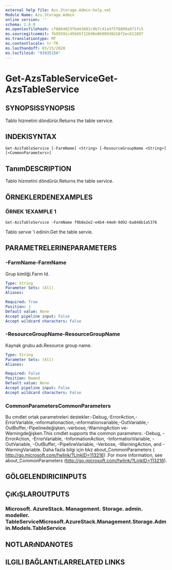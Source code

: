 ```yaml
---
external help file: Azs.Storage.Admin-help.xml
Module Name: Azs.Storage.Admin
online version: ''
schema: 2.0.0
ms.openlocfilehash: cf6664023fbd43601c9b7c41a4f578809a9717c5
ms.sourcegitcommit: fb95591c45bb5f12b98e0690938d18f2ec611897
ms.translationtype: MT
ms.contentlocale: tr-TR
ms.lasthandoff: 03/15/2020
ms.locfileid: "93935156"
---
```

# <span data-ttu-id="a4442-101">Get-AzsTableService</span><span class="sxs-lookup"><span data-stu-id="a4442-101">Get-AzsTableService</span></span>

## <span data-ttu-id="a4442-102">SYNOPSIS</span><span class="sxs-lookup"><span data-stu-id="a4442-102">SYNOPSIS</span></span>
<span data-ttu-id="a4442-103">Tablo hizmetini döndürür.</span><span class="sxs-lookup"><span data-stu-id="a4442-103">Returns the table service.</span></span>

## <span data-ttu-id="a4442-104">INDEKI</span><span class="sxs-lookup"><span data-stu-id="a4442-104">SYNTAX</span></span>

```
Get-AzsTableService [-FarmName] <String> [-ResourceGroupName <String>] [<CommonParameters>]
```

## <span data-ttu-id="a4442-105">Tanım</span><span class="sxs-lookup"><span data-stu-id="a4442-105">DESCRIPTION</span></span>
<span data-ttu-id="a4442-106">Tablo hizmetini döndürür.</span><span class="sxs-lookup"><span data-stu-id="a4442-106">Returns the table service.</span></span>

## <span data-ttu-id="a4442-107">ÖRNEKLERDEN</span><span class="sxs-lookup"><span data-stu-id="a4442-107">EXAMPLES</span></span>

### <span data-ttu-id="a4442-108">ÖRNEK 1</span><span class="sxs-lookup"><span data-stu-id="a4442-108">EXAMPLE 1</span></span>
```
Get-AzsTableService -FarmName f9b8e2e2-e4b4-44e0-9d92-6a848b1a5376
```

<span data-ttu-id="a4442-109">Tablo servıe 'i edinin.</span><span class="sxs-lookup"><span data-stu-id="a4442-109">Get the table servie.</span></span>

## <span data-ttu-id="a4442-110">PARAMETRELERINE</span><span class="sxs-lookup"><span data-stu-id="a4442-110">PARAMETERS</span></span>

### <span data-ttu-id="a4442-111">-FarmName</span><span class="sxs-lookup"><span data-stu-id="a4442-111">-FarmName</span></span>
<span data-ttu-id="a4442-112">Grup kimliği.</span><span class="sxs-lookup"><span data-stu-id="a4442-112">Farm Id.</span></span>

```yaml
Type: String
Parameter Sets: (All)
Aliases:

Required: True
Position: 1
Default value: None
Accept pipeline input: False
Accept wildcard characters: False
```

### <span data-ttu-id="a4442-113">-ResourceGroupName</span><span class="sxs-lookup"><span data-stu-id="a4442-113">-ResourceGroupName</span></span>
<span data-ttu-id="a4442-114">Kaynak grubu adı.</span><span class="sxs-lookup"><span data-stu-id="a4442-114">Resource group name.</span></span>

```yaml
Type: String
Parameter Sets: (All)
Aliases:

Required: False
Position: Named
Default value: None
Accept pipeline input: False
Accept wildcard characters: False
```

### <span data-ttu-id="a4442-115">CommonParameters</span><span class="sxs-lookup"><span data-stu-id="a4442-115">CommonParameters</span></span>
<span data-ttu-id="a4442-116">Bu cmdlet ortak parametreleri destekler:-Debug,-ErrorAction,-ErrorVariable,-ınformationaction,-ınformationvariable,-OutVariable,-OutBuffer,-Pipelinedeğişken,-verbose,-WarningAction ve-Warningdeğişken.</span><span class="sxs-lookup"><span data-stu-id="a4442-116">This cmdlet supports the common parameters: -Debug, -ErrorAction, -ErrorVariable, -InformationAction, -InformationVariable, -OutVariable, -OutBuffer, -PipelineVariable, -Verbose, -WarningAction, and -WarningVariable.</span></span> <span data-ttu-id="a4442-117">Daha fazla bilgi için bkz about_CommonParameters ( http://go.microsoft.com/fwlink/?LinkID=113216) .</span><span class="sxs-lookup"><span data-stu-id="a4442-117">For more information, see about_CommonParameters (http://go.microsoft.com/fwlink/?LinkID=113216).</span></span>

## <span data-ttu-id="a4442-118">GÖLGELENDIRICI</span><span class="sxs-lookup"><span data-stu-id="a4442-118">INPUTS</span></span>

## <span data-ttu-id="a4442-119">ÇıKıŞLAR</span><span class="sxs-lookup"><span data-stu-id="a4442-119">OUTPUTS</span></span>

### <span data-ttu-id="a4442-120">Microsoft. AzureStack. Management. Storage. admin. modeller. TableService</span><span class="sxs-lookup"><span data-stu-id="a4442-120">Microsoft.AzureStack.Management.Storage.Admin.Models.TableService</span></span>

## <span data-ttu-id="a4442-121">NOTLARıNDA</span><span class="sxs-lookup"><span data-stu-id="a4442-121">NOTES</span></span>

## <span data-ttu-id="a4442-122">ILGILI BAĞLANTıLAR</span><span class="sxs-lookup"><span data-stu-id="a4442-122">RELATED LINKS</span></span>
